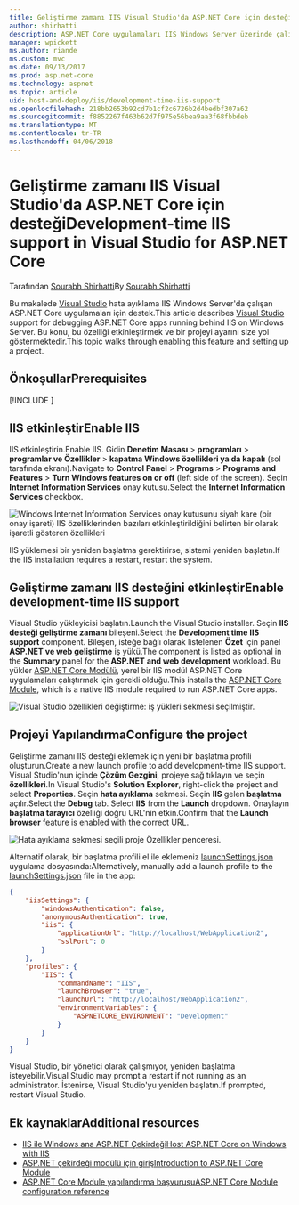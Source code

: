 ```yaml
---
title: Geliştirme zamanı IIS Visual Studio'da ASP.NET Core için desteği
author: shirhatti
description: ASP.NET Core uygulamaları IIS Windows Server üzerinde çalışırken hata ayıklama desteği bulur.
manager: wpickett
ms.author: riande
ms.custom: mvc
ms.date: 09/13/2017
ms.prod: asp.net-core
ms.technology: aspnet
ms.topic: article
uid: host-and-deploy/iis/development-time-iis-support
ms.openlocfilehash: 218bb2653b92cd7b1cf2c6726b2d4bedbf307a62
ms.sourcegitcommit: f8852267f463b62d7f975e56bea9aa3f68fbbdeb
ms.translationtype: MT
ms.contentlocale: tr-TR
ms.lasthandoff: 04/06/2018
---
```

# <a name="development-time-iis-support-in-visual-studio-for-aspnet-core"></a><span data-ttu-id="6925e-103">Geliştirme zamanı IIS Visual Studio'da ASP.NET Core için desteği</span><span class="sxs-lookup"><span data-stu-id="6925e-103">Development-time IIS support in Visual Studio for ASP.NET Core</span></span>

<span data-ttu-id="6925e-104">Tarafından [Sourabh Shirhatti](https://twitter.com/sshirhatti)</span><span class="sxs-lookup"><span data-stu-id="6925e-104">By [Sourabh Shirhatti](https://twitter.com/sshirhatti)</span></span>

<span data-ttu-id="6925e-105">Bu makalede [Visual Studio](https://www.visualstudio.com/vs/) hata ayıklama IIS Windows Server'da çalışan ASP.NET Core uygulamaları için destek.</span><span class="sxs-lookup"><span data-stu-id="6925e-105">This article describes [Visual Studio](https://www.visualstudio.com/vs/) support for debugging ASP.NET Core apps running behind IIS on Windows Server.</span></span> <span data-ttu-id="6925e-106">Bu konu, bu özelliği etkinleştirmek ve bir projeyi ayarını size yol göstermektedir.</span><span class="sxs-lookup"><span data-stu-id="6925e-106">This topic walks through enabling this feature and setting up a project.</span></span>

## <a name="prerequisites"></a><span data-ttu-id="6925e-107">Önkoşullar</span><span class="sxs-lookup"><span data-stu-id="6925e-107">Prerequisites</span></span>

[!INCLUDE [](~/includes/net-core-prereqs-windows.md)]

## <a name="enable-iis"></a><span data-ttu-id="6925e-108">IIS etkinleştir</span><span class="sxs-lookup"><span data-stu-id="6925e-108">Enable IIS</span></span>

<span data-ttu-id="6925e-109">IIS etkinleştirin.</span><span class="sxs-lookup"><span data-stu-id="6925e-109">Enable IIS.</span></span> <span data-ttu-id="6925e-110">Gidin **Denetim Masası** > **programları** > **programlar ve Özellikler** > **kapatma Windows özellikleri ya da kapalı** (sol tarafında ekranı).</span><span class="sxs-lookup"><span data-stu-id="6925e-110">Navigate to **Control Panel** > **Programs** > **Programs and Features** > **Turn Windows features on or off** (left side of the screen).</span></span> <span data-ttu-id="6925e-111">Seçin **Internet Information Services** onay kutusu.</span><span class="sxs-lookup"><span data-stu-id="6925e-111">Select the **Internet Information Services** checkbox.</span></span>

![Windows Internet Information Services onay kutusunu siyah kare (bir onay işareti) IIS özelliklerinden bazıları etkinleştirildiğini belirten bir olarak işaretli gösteren özellikleri](development-time-iis-support/_static/enable_iis.png)

<span data-ttu-id="6925e-113">IIS yüklemesi bir yeniden başlatma gerektirirse, sistemi yeniden başlatın.</span><span class="sxs-lookup"><span data-stu-id="6925e-113">If the IIS installation requires a restart, restart the system.</span></span>

## <a name="enable-development-time-iis-support"></a><span data-ttu-id="6925e-114">Geliştirme zamanı IIS desteğini etkinleştir</span><span class="sxs-lookup"><span data-stu-id="6925e-114">Enable development-time IIS support</span></span>

<span data-ttu-id="6925e-115">Visual Studio yükleyicisi başlatın.</span><span class="sxs-lookup"><span data-stu-id="6925e-115">Launch the Visual Studio installer.</span></span> <span data-ttu-id="6925e-116">Seçin **IIS desteği geliştirme zamanı** bileşeni.</span><span class="sxs-lookup"><span data-stu-id="6925e-116">Select the **Development time IIS support** component.</span></span> <span data-ttu-id="6925e-117">Bileşen, isteğe bağlı olarak listelenen **Özet** için panel **ASP.NET ve web geliştirme** iş yükü.</span><span class="sxs-lookup"><span data-stu-id="6925e-117">The component is listed as optional in the **Summary** panel for the **ASP.NET and web development** workload.</span></span> <span data-ttu-id="6925e-118">Bu yükler [ASP.NET Core Modülü](xref:fundamentals/servers/aspnet-core-module), yerel bir IIS modül ASP.NET Core uygulamaları çalıştırmak için gerekli olduğu.</span><span class="sxs-lookup"><span data-stu-id="6925e-118">This installs the [ASP.NET Core Module](xref:fundamentals/servers/aspnet-core-module), which is a native IIS module required to run ASP.NET Core apps.</span></span>

![Visual Studio özellikleri değiştirme: iş yükleri sekmesi seçilmiştir.](development-time-iis-support/_static/development_time_support.png)

## <a name="configure-the-project"></a><span data-ttu-id="6925e-122">Projeyi Yapılandırma</span><span class="sxs-lookup"><span data-stu-id="6925e-122">Configure the project</span></span>

<span data-ttu-id="6925e-123">Geliştirme zamanı IIS desteği eklemek için yeni bir başlatma profili oluşturun.</span><span class="sxs-lookup"><span data-stu-id="6925e-123">Create a new launch profile to add development-time IIS support.</span></span> <span data-ttu-id="6925e-124">Visual Studio'nun içinde **Çözüm Gezgini**, projeye sağ tıklayın ve seçin **özellikleri**.</span><span class="sxs-lookup"><span data-stu-id="6925e-124">In Visual Studio's **Solution Explorer**, right-click the project and select **Properties**.</span></span> <span data-ttu-id="6925e-125">Seçin **hata ayıklama** sekmesi. Seçin **IIS** gelen **başlatma** açılır.</span><span class="sxs-lookup"><span data-stu-id="6925e-125">Select the **Debug** tab. Select **IIS** from the **Launch** dropdown.</span></span> <span data-ttu-id="6925e-126">Onaylayın **başlatma tarayıcı** özelliği doğru URL'nin etkin.</span><span class="sxs-lookup"><span data-stu-id="6925e-126">Confirm that the **Launch browser** feature is enabled with the correct URL.</span></span>

![Hata ayıklama sekmesi seçili proje Özellikler penceresi.](development-time-iis-support/_static/project_properties.png)

<span data-ttu-id="6925e-131">Alternatif olarak, bir başlatma profili el ile eklemeniz [launchSettings.json](http://json.schemastore.org/launchsettings) uygulama dosyasında:</span><span class="sxs-lookup"><span data-stu-id="6925e-131">Alternatively, manually add a launch profile to the [launchSettings.json](http://json.schemastore.org/launchsettings) file in the app:</span></span>

```json
{
    "iisSettings": {
        "windowsAuthentication": false,
        "anonymousAuthentication": true,
        "iis": {
            "applicationUrl": "http://localhost/WebApplication2",
            "sslPort": 0
        }
    },
    "profiles": {
        "IIS": {
            "commandName": "IIS",
            "launchBrowser": "true",
            "launchUrl": "http://localhost/WebApplication2",
            "environmentVariables": {
                "ASPNETCORE_ENVIRONMENT": "Development"
            }
        }
    }
}
```

<span data-ttu-id="6925e-132">Visual Studio, bir yönetici olarak çalışmıyor, yeniden başlatma isteyebilir.</span><span class="sxs-lookup"><span data-stu-id="6925e-132">Visual Studio may prompt a restart if not running as an administrator.</span></span> <span data-ttu-id="6925e-133">İstenirse, Visual Studio'yu yeniden başlatın.</span><span class="sxs-lookup"><span data-stu-id="6925e-133">If prompted, restart Visual Studio.</span></span>

## <a name="additional-resources"></a><span data-ttu-id="6925e-134">Ek kaynaklar</span><span class="sxs-lookup"><span data-stu-id="6925e-134">Additional resources</span></span>

* [<span data-ttu-id="6925e-135">IIS ile Windows ana ASP.NET Çekirdeği</span><span class="sxs-lookup"><span data-stu-id="6925e-135">Host ASP.NET Core on Windows with IIS</span></span>](xref:host-and-deploy/iis/index)
* [<span data-ttu-id="6925e-136">ASP.NET çekirdeği modülü için giriş</span><span class="sxs-lookup"><span data-stu-id="6925e-136">Introduction to ASP.NET Core Module</span></span>](xref:fundamentals/servers/aspnet-core-module)
* [<span data-ttu-id="6925e-137">ASP.NET Core Module yapılandırma başvurusu</span><span class="sxs-lookup"><span data-stu-id="6925e-137">ASP.NET Core Module configuration reference</span></span>](xref:host-and-deploy/aspnet-core-module)

